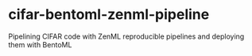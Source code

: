 # cifar-bentoml-zenml-pipeline
Pipelining CIFAR code with ZenML reproducible pipelines and deploying them with BentoML
